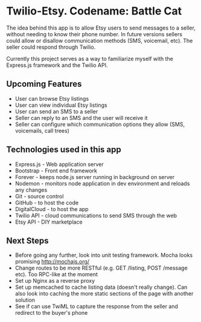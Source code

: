 # Twilio-Etsy. Codename: Battle Cat

The idea behind this app is to allow Etsy users to send messages to a seller, without needing to know their phone number. In future versions sellers could allow or disallow communication methods (SMS, voicemail, etc). The seller could respond through Twilio.

Currently this project serves as a way to familiarize myself with the Express.js framework and the Twilio API.

## Upcoming Features
* User can browse Etsy listings
* User can view individual Etsy listings
* User can send an SMS to a seller
* Seller can reply to an SMS and the user will receive it
* Seller can configure which communication options they allow (SMS, voicemails, call trees)

## Technologies used in this app

* Express.js - Web application server
* Bootstrap - Front end framework
* Forever - keeps node.js server running in background on server
* Nodemon - monitors node application in dev environment and reloads any changes
* Git - source control
* GitHub - to host the code
* DigitalCloud - to host the app
* Twilio API - cloud communications to send SMS through the web
* Etsy API - DIY marketplace


## Next Steps

* Before going any further, look into unit testing framework. Mocha looks promising http://mochajs.org/
* Change routes to be more RESTful (e.g. GET /listing, POST /message etc). Too RPC-like at the moment
* Set up Nginx as a reverse proxy
* Set up memcached to cache listing data (doesn't really change). Can also look into caching the more static sections of the page with another solution
* See if can use TwiML to capture the response from the seller and redirect to the buyer's phone
